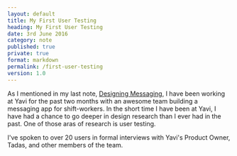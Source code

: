 ```yaml
---
layout: default
title: My First User Testing
heading: My First User Testing
date: 3rd June 2016
category: note
published: true
private: true
format: markdown
permalink: /first-user-testing
version: 1.0
---
```


As I mentioned in my last note, [Designing Messaging](http://gmph.co/designing-messaging), I have been working at Yavi for the past two months with an awesome team building a messaging app for shift-workers. In the short time I have been at Yavi, I have had a chance to go deeper in design research than I ever had in the past. One of those aras of research is user testing.

I've spoken to over 20 users in formal interviews with Yavi's Product Owner, Tadas, and other members of the team.